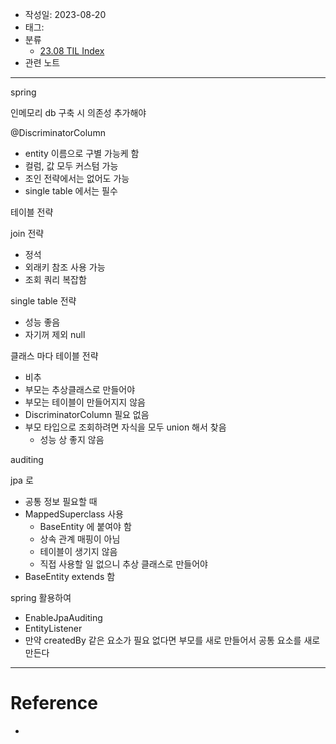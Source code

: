 - 작성일: 2023-08-20
- 태그: 
- 분류
    - [23.08 TIL Index](23.08%20TIL%20Index.md)
- 관련 노트

---

spring

인메모리 db 구축 시 의존성 추가해야

@DiscriminatorColumn

- entity 이름으로 구별 가능케 함
- 컬럼, 값 모두 커스텀 가능
- 조인 전략에서는 없어도 가능
- single table 에서는 필수

테이블 전략

join 전략

- 정석
- 외래키 참조 사용 가능
- 조회 쿼리 복잡함

single table 전략

- 성능 좋음
- 자기꺼 제외 null

클래스 마다 테이블 전략

- 비추
- 부모는 추상클래스로 만들어야
- 부모는 테이블이 만들어지지 않음
- DiscriminatorColumn 필요 없음
- 부모 타입으로 조회하려면 자식을 모두 union 해서 찾음
    - 성능 상 좋지 않음

auditing

jpa 로

- 공통 정보 필요할 때
- MappedSuperclass 사용
    - BaseEntity 에 붙여야 함
    - 상속 관계 매핑이 아님
    - 테이블이 생기지 않음
    - 직접 사용할 일 없으니 추상 클래스로 만들어야
- BaseEntity extends 함

spring 활용하여

- EnableJpaAuditing 
- EntityListener
- 만약 createdBy 같은 요소가 필요 없다면 부모를 새로 만들어서 공통 요소를 새로 만든다


---

# Reference

- 